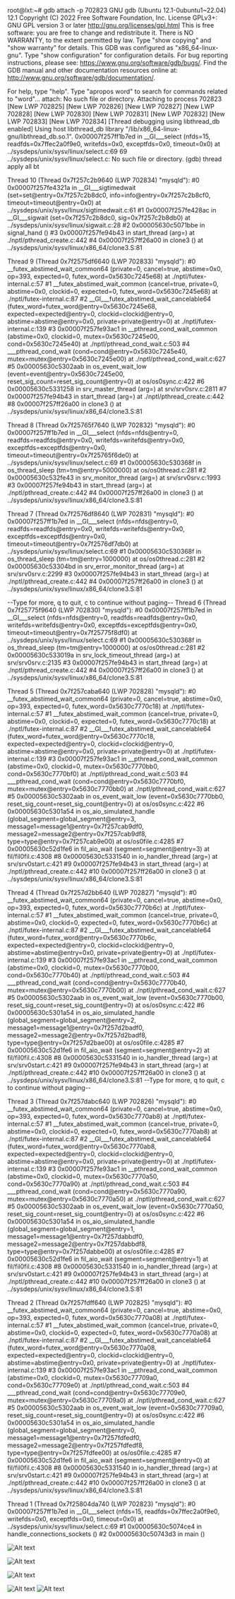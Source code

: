 root@lxt:~# gdb attach -p 702823 
GNU gdb (Ubuntu 12.1-0ubuntu1~22.04) 12.1
Copyright (C) 2022 Free Software Foundation, Inc.
License GPLv3+: GNU GPL version 3 or later <http://gnu.org/licenses/gpl.html>
This is free software: you are free to change and redistribute it.
There is NO WARRANTY, to the extent permitted by law.
Type "show copying" and "show warranty" for details.
This GDB was configured as "x86_64-linux-gnu".
Type "show configuration" for configuration details.
For bug reporting instructions, please see:
<https://www.gnu.org/software/gdb/bugs/>.
Find the GDB manual and other documentation resources online at:
    <http://www.gnu.org/software/gdb/documentation/>.

For help, type "help".
Type "apropos word" to search for commands related to "word"...
attach: No such file or directory.
Attaching to process 702823
[New LWP 702825]
[New LWP 702826]
[New LWP 702827]
[New LWP 702828]
[New LWP 702830]
[New LWP 702831]
[New LWP 702832]
[New LWP 702833]
[New LWP 702834]
[Thread debugging using libthread_db enabled]
Using host libthread_db library "/lib/x86_64-linux-gnu/libthread_db.so.1".
0x00007f257ff1b7ed in __GI___select (nfds=15, readfds=0x7ffec2a0f9e0, writefds=0x0, exceptfds=0x0, timeout=0x0) at ../sysdeps/unix/sysv/linux/select.c:69
69	../sysdeps/unix/sysv/linux/select.c: No such file or directory.
(gdb) thread apply all bt

Thread 10 (Thread 0x7f257c2b9640 (LWP 702834) "mysqld"):
#0  0x00007f257fe4321a in __GI___sigtimedwait (set=set@entry=0x7f257c2b8dc0, info=info@entry=0x7f257c2b8cf0, timeout=timeout@entry=0x0) at ../sysdeps/unix/sysv/linux/sigtimedwait.c:61
#1  0x00007f257fe428ac in __GI___sigwait (set=0x7f257c2b8dc0, sig=0x7f257c2b8db0) at ../sysdeps/unix/sysv/linux/sigwait.c:28
#2  0x00005630c5071bbe in signal_hand ()
#3  0x00007f257fe94b43 in start_thread (arg=<optimized out>) at ./nptl/pthread_create.c:442
#4  0x00007f257ff26a00 in clone3 () at ../sysdeps/unix/sysv/linux/x86_64/clone3.S:81

Thread 9 (Thread 0x7f2575df6640 (LWP 702833) "mysqld"):
#0  __futex_abstimed_wait_common64 (private=0, cancel=true, abstime=0x0, op=393, expected=0, futex_word=0x5630c7245e68) at ./nptl/futex-internal.c:57
#1  __futex_abstimed_wait_common (cancel=true, private=0, abstime=0x0, clockid=0, expected=0, futex_word=0x5630c7245e68) at ./nptl/futex-internal.c:87
#2  __GI___futex_abstimed_wait_cancelable64 (futex_word=futex_word@entry=0x5630c7245e68, expected=expected@entry=0, clockid=clockid@entry=0, abstime=abstime@entry=0x0, private=private@entry=0) at ./nptl/futex-internal.c:139
#3  0x00007f257fe93ac1 in __pthread_cond_wait_common (abstime=0x0, clockid=0, mutex=0x5630c7245e00, cond=0x5630c7245e40) at ./nptl/pthread_cond_wait.c:503
#4  ___pthread_cond_wait (cond=cond@entry=0x5630c7245e40, mutex=mutex@entry=0x5630c7245e00) at ./nptl/pthread_cond_wait.c:627
#5  0x00005630c5302aab in os_event_wait_low (event=event@entry=0x5630c7245e00, reset_sig_count=reset_sig_count@entry=0) at os/os0sync.c:422
#6  0x00005630c5331258 in srv_master_thread (arg=<optimized out>) at srv/srv0srv.c:2811
#7  0x00007f257fe94b43 in start_thread (arg=<optimized out>) at ./nptl/pthread_create.c:442
#8  0x00007f257ff26a00 in clone3 () at ../sysdeps/unix/sysv/linux/x86_64/clone3.S:81

Thread 8 (Thread 0x7f25765f7640 (LWP 702832) "mysqld"):
#0  0x00007f257ff1b7ed in __GI___select (nfds=nfds@entry=0, readfds=readfds@entry=0x0, writefds=writefds@entry=0x0, exceptfds=exceptfds@entry=0x0, timeout=timeout@entry=0x7f25765f6de0) at ../sysdeps/unix/sysv/linux/select.c:69
#1  0x00005630c530368f in os_thread_sleep (tm=tm@entry=5000000) at os/os0thread.c:281
#2  0x00005630c532fe43 in srv_monitor_thread (arg=<optimized out>) at srv/srv0srv.c:1993
#3  0x00007f257fe94b43 in start_thread (arg=<optimized out>) at ./nptl/pthread_create.c:442
#4  0x00007f257ff26a00 in clone3 () at ../sysdeps/unix/sysv/linux/x86_64/clone3.S:81

Thread 7 (Thread 0x7f2576df8640 (LWP 702831) "mysqld"):
#0  0x00007f257ff1b7ed in __GI___select (nfds=nfds@entry=0, readfds=readfds@entry=0x0, writefds=writefds@entry=0x0, exceptfds=exceptfds@entry=0x0, timeout=timeout@entry=0x7f2576df7db0) at ../sysdeps/unix/sysv/linux/select.c:69
#1  0x00005630c530368f in os_thread_sleep (tm=tm@entry=1000000) at os/os0thread.c:281
#2  0x00005630c53304bd in srv_error_monitor_thread (arg=<optimized out>) at srv/srv0srv.c:2299
#3  0x00007f257fe94b43 in start_thread (arg=<optimized out>) at ./nptl/pthread_create.c:442
#4  0x00007f257ff26a00 in clone3 () at ../sysdeps/unix/sysv/linux/x86_64/clone3.S:81

--Type <RET> for more, q to quit, c to continue without paging--
Thread 6 (Thread 0x7f25775f9640 (LWP 702830) "mysqld"):
#0  0x00007f257ff1b7ed in __GI___select (nfds=nfds@entry=0, readfds=readfds@entry=0x0, writefds=writefds@entry=0x0, exceptfds=exceptfds@entry=0x0, timeout=timeout@entry=0x7f25775f8df0) at ../sysdeps/unix/sysv/linux/select.c:69
#1  0x00005630c530368f in os_thread_sleep (tm=tm@entry=1000000) at os/os0thread.c:281
#2  0x00005630c533019a in srv_lock_timeout_thread (arg=<optimized out>) at srv/srv0srv.c:2135
#3  0x00007f257fe94b43 in start_thread (arg=<optimized out>) at ./nptl/pthread_create.c:442
#4  0x00007f257ff26a00 in clone3 () at ../sysdeps/unix/sysv/linux/x86_64/clone3.S:81

Thread 5 (Thread 0x7f257caba640 (LWP 702828) "mysqld"):
#0  __futex_abstimed_wait_common64 (private=0, cancel=true, abstime=0x0, op=393, expected=0, futex_word=0x5630c7770c18) at ./nptl/futex-internal.c:57
#1  __futex_abstimed_wait_common (cancel=true, private=0, abstime=0x0, clockid=0, expected=0, futex_word=0x5630c7770c18) at ./nptl/futex-internal.c:87
#2  __GI___futex_abstimed_wait_cancelable64 (futex_word=futex_word@entry=0x5630c7770c18, expected=expected@entry=0, clockid=clockid@entry=0, abstime=abstime@entry=0x0, private=private@entry=0) at ./nptl/futex-internal.c:139
#3  0x00007f257fe93ac1 in __pthread_cond_wait_common (abstime=0x0, clockid=0, mutex=0x5630c7770bb0, cond=0x5630c7770bf0) at ./nptl/pthread_cond_wait.c:503
#4  ___pthread_cond_wait (cond=cond@entry=0x5630c7770bf0, mutex=mutex@entry=0x5630c7770bb0) at ./nptl/pthread_cond_wait.c:627
#5  0x00005630c5302aab in os_event_wait_low (event=0x5630c7770bb0, reset_sig_count=reset_sig_count@entry=0) at os/os0sync.c:422
#6  0x00005630c5301a54 in os_aio_simulated_handle (global_segment=global_segment@entry=3, message1=message1@entry=0x7f257cab9df0, message2=message2@entry=0x7f257cab9df8, type=type@entry=0x7f257cab9e00) at os/os0file.c:4285
#7  0x00005630c52d1fe6 in fil_aio_wait (segment=segment@entry=3) at fil/fil0fil.c:4308
#8  0x00005630c5331540 in io_handler_thread (arg=<optimized out>) at srv/srv0start.c:421
#9  0x00007f257fe94b43 in start_thread (arg=<optimized out>) at ./nptl/pthread_create.c:442
#10 0x00007f257ff26a00 in clone3 () at ../sysdeps/unix/sysv/linux/x86_64/clone3.S:81

Thread 4 (Thread 0x7f257d2bb640 (LWP 702827) "mysqld"):
#0  __futex_abstimed_wait_common64 (private=0, cancel=true, abstime=0x0, op=393, expected=0, futex_word=0x5630c7770b6c) at ./nptl/futex-internal.c:57
#1  __futex_abstimed_wait_common (cancel=true, private=0, abstime=0x0, clockid=0, expected=0, futex_word=0x5630c7770b6c) at ./nptl/futex-internal.c:87
#2  __GI___futex_abstimed_wait_cancelable64 (futex_word=futex_word@entry=0x5630c7770b6c, expected=expected@entry=0, clockid=clockid@entry=0, abstime=abstime@entry=0x0, private=private@entry=0) at ./nptl/futex-internal.c:139
#3  0x00007f257fe93ac1 in __pthread_cond_wait_common (abstime=0x0, clockid=0, mutex=0x5630c7770b00, cond=0x5630c7770b40) at ./nptl/pthread_cond_wait.c:503
#4  ___pthread_cond_wait (cond=cond@entry=0x5630c7770b40, mutex=mutex@entry=0x5630c7770b00) at ./nptl/pthread_cond_wait.c:627
#5  0x00005630c5302aab in os_event_wait_low (event=0x5630c7770b00, reset_sig_count=reset_sig_count@entry=0) at os/os0sync.c:422
#6  0x00005630c5301a54 in os_aio_simulated_handle (global_segment=global_segment@entry=2, message1=message1@entry=0x7f257d2badf0, message2=message2@entry=0x7f257d2badf8, type=type@entry=0x7f257d2bae00) at os/os0file.c:4285
#7  0x00005630c52d1fe6 in fil_aio_wait (segment=segment@entry=2) at fil/fil0fil.c:4308
#8  0x00005630c5331540 in io_handler_thread (arg=<optimized out>) at srv/srv0start.c:421
#9  0x00007f257fe94b43 in start_thread (arg=<optimized out>) at ./nptl/pthread_create.c:442
#10 0x00007f257ff26a00 in clone3 () at ../sysdeps/unix/sysv/linux/x86_64/clone3.S:81
--Type <RET> for more, q to quit, c to continue without paging--

Thread 3 (Thread 0x7f257dabc640 (LWP 702826) "mysqld"):
#0  __futex_abstimed_wait_common64 (private=0, cancel=true, abstime=0x0, op=393, expected=0, futex_word=0x5630c7770ab8) at ./nptl/futex-internal.c:57
#1  __futex_abstimed_wait_common (cancel=true, private=0, abstime=0x0, clockid=0, expected=0, futex_word=0x5630c7770ab8) at ./nptl/futex-internal.c:87
#2  __GI___futex_abstimed_wait_cancelable64 (futex_word=futex_word@entry=0x5630c7770ab8, expected=expected@entry=0, clockid=clockid@entry=0, abstime=abstime@entry=0x0, private=private@entry=0) at ./nptl/futex-internal.c:139
#3  0x00007f257fe93ac1 in __pthread_cond_wait_common (abstime=0x0, clockid=0, mutex=0x5630c7770a50, cond=0x5630c7770a90) at ./nptl/pthread_cond_wait.c:503
#4  ___pthread_cond_wait (cond=cond@entry=0x5630c7770a90, mutex=mutex@entry=0x5630c7770a50) at ./nptl/pthread_cond_wait.c:627
#5  0x00005630c5302aab in os_event_wait_low (event=0x5630c7770a50, reset_sig_count=reset_sig_count@entry=0) at os/os0sync.c:422
#6  0x00005630c5301a54 in os_aio_simulated_handle (global_segment=global_segment@entry=1, message1=message1@entry=0x7f257dabbdf0, message2=message2@entry=0x7f257dabbdf8, type=type@entry=0x7f257dabbe00) at os/os0file.c:4285
#7  0x00005630c52d1fe6 in fil_aio_wait (segment=segment@entry=1) at fil/fil0fil.c:4308
#8  0x00005630c5331540 in io_handler_thread (arg=<optimized out>) at srv/srv0start.c:421
#9  0x00007f257fe94b43 in start_thread (arg=<optimized out>) at ./nptl/pthread_create.c:442
#10 0x00007f257ff26a00 in clone3 () at ../sysdeps/unix/sysv/linux/x86_64/clone3.S:81

Thread 2 (Thread 0x7f257fdff640 (LWP 702825) "mysqld"):
#0  __futex_abstimed_wait_common64 (private=0, cancel=true, abstime=0x0, op=393, expected=0, futex_word=0x5630c7770a08) at ./nptl/futex-internal.c:57
#1  __futex_abstimed_wait_common (cancel=true, private=0, abstime=0x0, clockid=0, expected=0, futex_word=0x5630c7770a08) at ./nptl/futex-internal.c:87
#2  __GI___futex_abstimed_wait_cancelable64 (futex_word=futex_word@entry=0x5630c7770a08, expected=expected@entry=0, clockid=clockid@entry=0, abstime=abstime@entry=0x0, private=private@entry=0) at ./nptl/futex-internal.c:139
#3  0x00007f257fe93ac1 in __pthread_cond_wait_common (abstime=0x0, clockid=0, mutex=0x5630c77709a0, cond=0x5630c77709e0) at ./nptl/pthread_cond_wait.c:503
#4  ___pthread_cond_wait (cond=cond@entry=0x5630c77709e0, mutex=mutex@entry=0x5630c77709a0) at ./nptl/pthread_cond_wait.c:627
#5  0x00005630c5302aab in os_event_wait_low (event=0x5630c77709a0, reset_sig_count=reset_sig_count@entry=0) at os/os0sync.c:422
#6  0x00005630c5301a54 in os_aio_simulated_handle (global_segment=global_segment@entry=0, message1=message1@entry=0x7f257fdfedf0, message2=message2@entry=0x7f257fdfedf8, type=type@entry=0x7f257fdfee00) at os/os0file.c:4285
#7  0x00005630c52d1fe6 in fil_aio_wait (segment=segment@entry=0) at fil/fil0fil.c:4308
#8  0x00005630c5331540 in io_handler_thread (arg=<optimized out>) at srv/srv0start.c:421
#9  0x00007f257fe94b43 in start_thread (arg=<optimized out>) at ./nptl/pthread_create.c:442
#10 0x00007f257ff26a00 in clone3 () at ../sysdeps/unix/sysv/linux/x86_64/clone3.S:81

Thread 1 (Thread 0x7f25804da740 (LWP 702823) "mysqld"):
#0  0x00007f257ff1b7ed in __GI___select (nfds=15, readfds=0x7ffec2a0f9e0, writefds=0x0, exceptfds=0x0, timeout=0x0) at ../sysdeps/unix/sysv/linux/select.c:69
#1  0x00005630c5074ce4 in handle_connections_sockets ()
#2  0x00005630c50743d3 in main ()



![Alt text](image.png)

![Alt text](image-1.png)

![Alt text](image-2.png)

![Alt text](image-3.png)
![Alt text](image-4.png)